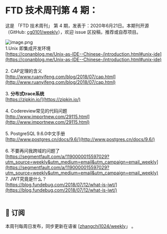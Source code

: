 # FTD 技术周刊第 4 期：
这是 「FTD 技术周刊」 第 4 期，发表于：2020年6月21日。本期刊开源（GitHub: [cg0101/weekly](https://github.com/cg0101/weekly)），欢迎 issue 区投稿，推荐或自荐项目。

![image.png](https://cdn.nlark.com/yuque/0/2020/png/132503/1605582906141-b2dfc974-6604-40cc-9e23-9e02b7608b86.png#height=720&id=WZVkn&margin=%5Bobject%20Object%5D&name=image.png&originHeight=720&originWidth=1080&originalType=binary&size=1409042&status=done&style=none&width=1080)<br />1.Unix 即集成开发环境<br />[https://conanblog.me/Unix-as-IDE--Chinese-/introduction.html#unix-ide](https://conanblog.me/Unix-as-IDE--Chinese-/introduction.html#unix-ide)<br /> <br />2. CAP定理的含义<br />[http://www.ruanyifeng.com/blog/2018/07/cap.html](http://www.ruanyifeng.com/blog/2018/07/cap.html)<br /> <br />3. **分布式trace系统**<br />[https://zipkin.io/](https://zipkin.io/)<br /> <br />4. Codereview常见的代码问题<br />[http://www.importnew.com/29115.html](http://www.importnew.com/29115.html)<br /> <br />5. PostgreSQL 9.6.0中文手册<br />[http://www.postgres.cn/docs/9.6/](http://www.postgres.cn/docs/9.6/)<br /> <br />6. 不要再问我跨域的问题了<br />[https://segmentfault.com/a/1190000015597029?utm_source=weekly&utm_medium=email&utm_campaign=email_weekly](https://segmentfault.com/a/1190000015597029?utm_source=weekly&utm_medium=email&utm_campaign=email_weekly)<br />7. JWT究竟是什么？<br />[https://blog.fundebug.com/2018/07/12/what-is-jwt/](https://blog.fundebug.com/2018/07/12/what-is-jwt/)<br />  

## 📅 订阅
本周刊每周日发布，同步更新在语雀 [[zhangchi1024/weekly](https://www.yuque.com/zhangchi1024/weekly)」 。